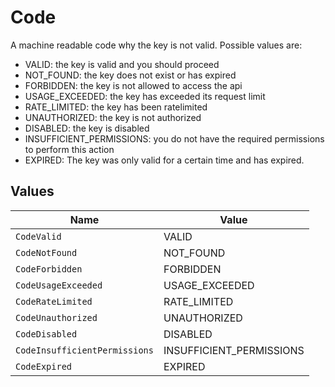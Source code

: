 # Code

A machine readable code why the key is not valid.
Possible values are:
- VALID: the key is valid and you should proceed
- NOT_FOUND: the key does not exist or has expired
- FORBIDDEN: the key is not allowed to access the api
- USAGE_EXCEEDED: the key has exceeded its request limit
- RATE_LIMITED: the key has been ratelimited
- UNAUTHORIZED: the key is not authorized
- DISABLED: the key is disabled
- INSUFFICIENT_PERMISSIONS: you do not have the required permissions to perform this action
- EXPIRED: The key was only valid for a certain time and has expired.



## Values

| Name                          | Value                         |
| ----------------------------- | ----------------------------- |
| `CodeValid`                   | VALID                         |
| `CodeNotFound`                | NOT_FOUND                     |
| `CodeForbidden`               | FORBIDDEN                     |
| `CodeUsageExceeded`           | USAGE_EXCEEDED                |
| `CodeRateLimited`             | RATE_LIMITED                  |
| `CodeUnauthorized`            | UNAUTHORIZED                  |
| `CodeDisabled`                | DISABLED                      |
| `CodeInsufficientPermissions` | INSUFFICIENT_PERMISSIONS      |
| `CodeExpired`                 | EXPIRED                       |